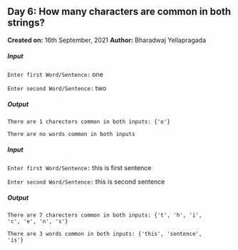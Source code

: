 ## **Day 6: How many characters are common in both strings?**

**Created on:** 16th September, 2021
**Author:** Bharadwaj Yellapragada


##### Input
<code>Enter first Word/Sentence:</code> one

<code>Enter second Word/Sentence:</code> two

##### Output
<code>There are 1 charecters common in both inputs: {'o'}</code>

<code>There are no words common in both inputs</code>

##### Input
<code>Enter first Word/Sentence:</code> this is first sentence

<code>Enter second Word/Sentence:</code> this is second sentence

##### Output
<code>There are 7 charecters common in both inputs: {'t', 'h', 'i', 'c', 'e', 'n', 's'}</code>

<code>There are 3 words common in both inputs: {'this', 'sentence', 'is'}</code>